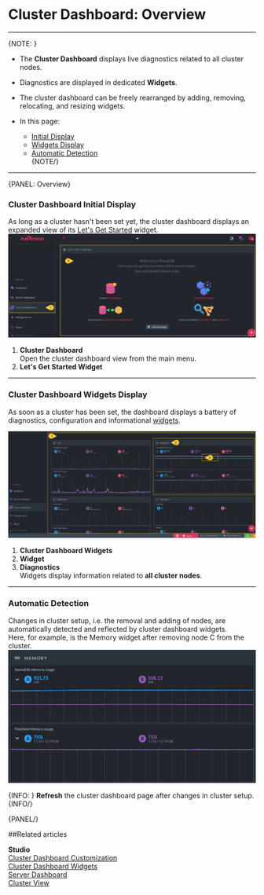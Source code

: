 ﻿# Cluster Dashboard: Overview
---

{NOTE: }

* The **Cluster Dashboard** displays live diagnostics related to all cluster nodes.  
* Diagnostics are displayed in dedicated **Widgets**.  
* The cluster dashboard can be freely rearranged by adding, removing, relocating, and resizing widgets.  

* In this page:  
  * [Initial Display](../../../studio/cluster/cluster-dashboard/cluster-dashboard-overview#cluster-dashboard-initial-display)  
  * [Widgets Display](../../../studio/cluster/cluster-dashboard/cluster-dashboard-overview#cluster-dashboard-widgets-display)  
  * [Automatic Detection](../../../studio/cluster/cluster-dashboard/cluster-dashboard-overview#automatic-detection)  
{NOTE/}

---

{PANEL: Overview}

### Cluster Dashboard Initial Display

As long as a cluster hasn't been set yet, the cluster dashboard displays 
an expanded view of its [Let's Get Started](../../../studio/cluster/cluster-dashboard/cluster-dashboard-widgets#lets-get-started-widget) widget.  
![Cluster Dashboard - Let's Get Started Widget](images/cluster-dashboard-01-welcome.png "Cluster Dashboard - Let's Get Started Widget")

1. **Cluster Dashboard**  
   Open the cluster dashboard view from the main menu.  
2. **Let's Get Started Widget**  

---

### Cluster Dashboard Widgets Display

As soon as a cluster has been set, the dashboard displays a battery of diagnostics, 
configuration and informational [widgets](../../../studio/cluster/cluster-dashboard/cluster-dashboard-widgets).  

![Cluster Diagnostics](images/cluster-dashboard-02-cluster-diagnostics.png "Cluster Diagnostics")

1. **Cluster Dashboard Widgets**  
2. **Widget**  
3. **Diagnostics**  
   Widgets display information related to **all cluster nodes**.  

---

### Automatic Detection

Changes in cluster setup, i.e. the removal and adding of nodes, are automatically 
detected and reflected by cluster dashboard widgets.  
Here, for example, is the Memory widget after removing node C from the cluster.  
![2-Nodes Cluster](images/cluster-dashboard-03-2nodes.png "2-Nodes Cluster")  

{INFO: }
**Refresh** the cluster dashboard page after changes in cluster setup.  
{INFO/}

{PANEL/}

##Related articles  

**Studio**  
[Cluster Dashboard Customization](../../../studio/cluster/cluster-dashboard/cluster-dashboard-customization)  
[Cluster Dashboard Widgets](../../../studio/cluster/cluster-dashboard/cluster-dashboard-widgets)  
[Server Dashboard](../../../studio/server/server-dashboard)  
[Cluster View](../../../studio/cluster/cluster-view)
